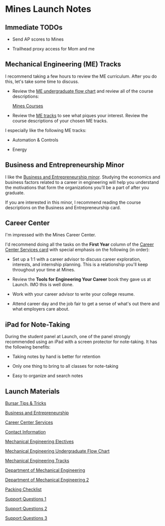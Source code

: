 # Mines Launch Notes

## Immediate TODOs

- Send AP scores to Mines

- Trailhead proxy access for Mom and me


## Mechanical Engineering (ME) Tracks

I recommend taking a few hours to review the ME curriculum. After you do this, let's take some time
to discuss.

- Review the [ME undergraduate flow chart](images/me-flow.jpeg) and review all of the course
  descriptions:

  [Mines Courses](https://catalog.mines.edu/coursesaz/)

- Review the [ME tracks](images/me-tracks.jpeg) to see what piques your interest. Review the course
  descriptions of your chosen ME tracks.

I especially like the following ME tracks:

- Automation & Controls

- Energy


## Business and Entrepreneurship Minor

I like the [Business and Entrepreneurship minor](images/business.jpeg). Studying the economics and
business factors related to a career in engineering will help you understand the motivations that
form the organizations you'll be a part of after you graduate.

If you are interested in this minor, I recommend reading the course descriptions on the Business and
Entrepreneurship card.


## Career Center

I'm impressed with the Mines Career Center.

I'd recommend doing all the tasks on the **First Year** column of the [Career Center Services
card](images/career.jpeg) with special emphasis on the following (in order):

- Set up a 1:1 with a career advisor to discuss career exploration, interests, and internship
  planning. This is a relationship you'll keep throughout your time at Mines.

- Review the **Tools for Engineering Your Career** book they gave us at Launch. IMO this is well
  done.

- Work with your career advisor to write your college resume.

- Attend career day and the job fair to get a sense of what's out there and what employers care
  about.


## iPad for Note-Taking

During the student panel at Launch, one of the panel strongly recommended using an iPad with a
screen protector for note-taking. It has the following benefits:

- Taking notes by hand is better for retention

- Only one thing to bring to all classes for note-taking

- Easy to organize and search notes


## Launch Materials

[Bursar Tips & Tricks](images/bursar.jpeg)

[Business and Entrepreneurship](images/business.jpeg)

[Career Center Services](images/career.jpeg)

[Contact Information](images/contact.jpeg)

[Mechanical Engineering Electives](images/me-electives.jpeg)

[Mechanical Engineering Undergraduate Flow Chart](images/me-flow.jpeg)

[Mechanical Engineering Tracks](images/me-tracks.jpeg)

[Department of Mechanical Engineering](images/me1.jpeg)

[Department of Mechanical Engineering 2](images/me2.jpeg)

[Packing Checklist](images/packing.jpeg)

[Support Questions 1](images/support1.jpeg)

[Support Questions 2](images/support2.jpeg)

[Support Questions 3](images/support3.jpeg)
